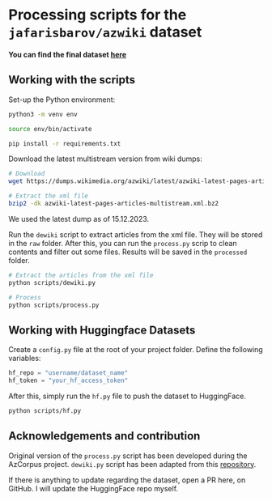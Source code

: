 # Processing scripts for the `jafarisbarov/azwiki` dataset

**You can find the final dataset [here](https://huggingface.co/datasets/jafarisbarov/azwiki)** 
  

## Working with the scripts
Set-up the Python environment:
```bash
python3 -m venv env

source env/bin/activate

pip install -r requirements.txt
```


Download the latest multistream version from wiki dumps:
```bash
# Download
wget https://dumps.wikimedia.org/azwiki/latest/azwiki-latest-pages-articles-multistream.xml.bz2

# Extract the xml file
bzip2 -dk azwiki-latest-pages-articles-multistream.xml.bz2
```
We used the latest dump as of 15.12.2023.
  

Run the `dewiki` script to extract articles from the xml file. They will be stored in the `raw` folder. After this, you can run the `process.py` scrip to clean contents and filter out some files. Results will be saved in the `processed` folder.
```bash
# Extract the articles from the xml file
python scripts/dewiki.py

# Process
python scripts/process.py
```

## Working with Huggingface Datasets
Create a `config.py` file at the root of your project folder. Define the following variables:
```py
hf_repo = "username/dataset_name"
hf_token = "your_hf_access_token"
```
After this, simply run the `hf.py` file to push the dataset to HuggingFace.
```bash
python scripts/hf.py
```

## Acknowledgements and contribution
Original version of the `process.py` script has been developed during the AzCorpus project. `dewiki.py` script has been adapted from this [repository](https://github.com/daveshap/PlainTextWikipedia).

If there is anything to update regarding the dataset, open a PR here, on GitHub. I will update the HuggingFace repo myself.
